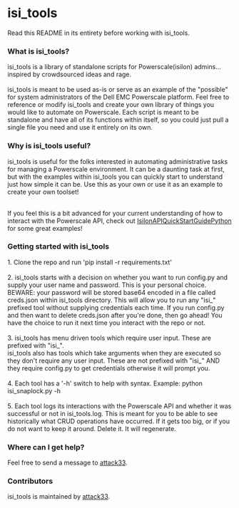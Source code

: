 <h1>isi_tools</h2>
Read this README in its entirety before working with isi_tools.

<h3>What is isi_tools?</h3>
isi_tools is a library of standalone scripts for Powerscale(isilon) admins... inspired by crowdsourced ideas and rage.<br /><br />isi_tools is meant to be used as-is or serve as an example of the "possible" for system administrators of the Dell EMC Powerscale platform. Feel free to reference or modify isi_tools and create your own library of things you would like to automate on Powerscale. Each script is meant to be standalone and have all of its functions within itself, so you could just pull a single file you need and use it entirely on its own.

<h3>Why is isi_tools useful?</h3>
isi_tools is useful for the folks interested in automating administrative tasks for managing a Powerscale environment. It can be a daunting task at first, but with the examples within isi_tools you can quickly start to understand just how simple it can be. Use this as your own or use it as an example to create your own toolset!<br /><br />

If you feel this is a bit advanced for your current understanding of how to interact with the Powerscale API, check out <a href="https://github.com/j-sims/IsilonAPIQuickStartGuidePython">IsilonAPIQuickStartGuidePython</a> for some great examples!

<h3>Getting started with isi_tools</h3>
1. Clone the repo and run 'pip install -r requirements.txt'<br /><br />
2. isi_tools starts with a decision on whether you want to run config.py and supply your user name and password. This is your personal choice. BEWARE: your password will be stored base64 encoded in a file called creds.json within isi_tools directory. This will allow you to run any "isi_" prefixed tool without supplying credentials each time. If you run config.py and then want to delete creds.json after you're done, then go ahead! You have the choice to run it next time you interact with the repo or not.<br /><br />
3. isi_tools has menu driven tools which require user input. These are prefixed with "isi_".<br />isi_tools also has tools which take arguments when they are executed so they don't require any user input. These are not prefixed with "isi_" AND they require config.py to get credentials otherwise it will prompt you.<br /><br />
4. Each tool has a '-h' switch to help with syntax. Example: python isi_snaplock.py -h<br /><br />
5. Each tool logs its interactions with the Powerscale API and whether it was successful or not in isi_tools.log. This is meant for you to be able to see historically what CRUD operations have occurred. If it gets too big, or if you do not want to keep it around. Delete it. It will regenerate.

<h3>Where can I get help?</h3>
Feel free to send a message to <a href="https://github.com/attack33">attack33</a>.

<h3>Contributors</h3>
isi_tools is maintained by <a href="https://github.com/attack33">attack33</a>.
